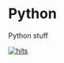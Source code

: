 # Python
Python stuff

[![hits](https://hits.deltapapa.io/github/dp92987/hits-badge.svg)](https://github.com/Alejandroslab/Python)
